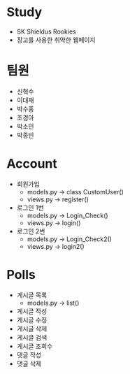 # Study
- SK Shieldus Rookies
- 장고를 사용한 취약한 웹페이지

# 팀원
- 신혁수
- 이대재
- 박수홍
- 조경아
- 박소민
- 박종빈

# Account
- 회원가입
  - models.py -> class CustomUser()
  - views.py -> register()
- 로그인 1번
  - models.py -> Login_Check()
  - views.py -> login()
- 로그인 2번
  - models.py -> Login_Check2()
  - views.py -> login2()

# Polls
- 게시글 목록
  - models.py -> list()
- 게시글 작성
- 게시글 수정
- 게시글 삭제
- 게시글 검색
- 게시글 조회수
- 댓글 작성
- 댓글 삭제
